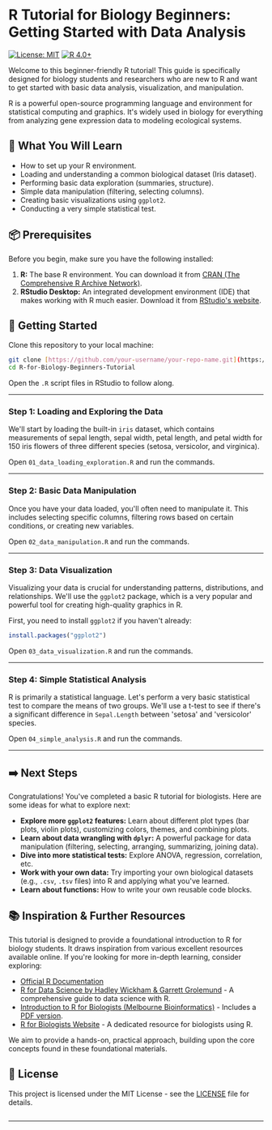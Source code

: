 # R Tutorial for Biology Beginners: Getting Started with Data Analysis

[![License: MIT](https://img.shields.io/badge/License-MIT-yellow.svg)](https://opensource.org/licenses/MIT)
[![R 4.0+](https://img.shields.io/badge/R-4.0%2B-blue.svg)](https://cran.r-project.org/)

Welcome to this beginner-friendly R tutorial! This guide is specifically designed for biology students and researchers who are new to R and want to get started with basic data analysis, visualization, and manipulation.

R is a powerful open-source programming language and environment for statistical computing and graphics. It's widely used in biology for everything from analyzing gene expression data to modeling ecological systems.

## 🎯 What You Will Learn

* How to set up your R environment.
* Loading and understanding a common biological dataset (Iris dataset).
* Performing basic data exploration (summaries, structure).
* Simple data manipulation (filtering, selecting columns).
* Creating basic visualizations using `ggplot2`.
* Conducting a very simple statistical test.

## 📦 Prerequisites

Before you begin, make sure you have the following installed:

1.  **R:** The base R environment. You can download it from [CRAN (The Comprehensive R Archive Network)](https://cran.r-project.org/).
2.  **RStudio Desktop:** An integrated development environment (IDE) that makes working with R much easier. Download it from [RStudio's website](https://posit.co/download/rstudio-desktop/).

## 🚀 Getting Started

Clone this repository to your local machine:

```bash
git clone [https://github.com/your-username/your-repo-name.git](https://github.com/pukkahb/R-for-Biology-Beginners-Tutorial.git)
cd R-for-Biology-Beginners-Tutorial
````

Open the `.R` script files in RStudio to follow along.

-----

### Step 1: Loading and Exploring the Data

We'll start by loading the built-in `iris` dataset, which contains measurements of sepal length, sepal width, petal length, and petal width for 150 iris flowers of three different species (setosa, versicolor, and virginica).

Open `01_data_loading_exploration.R` and run the commands.

-----

### Step 2: Basic Data Manipulation

Once you have your data loaded, you'll often need to manipulate it. This includes selecting specific columns, filtering rows based on certain conditions, or creating new variables.

Open `02_data_manipulation.R` and run the commands.

-----

### Step 3: Data Visualization

Visualizing your data is crucial for understanding patterns, distributions, and relationships. We'll use the `ggplot2` package, which is a very popular and powerful tool for creating high-quality graphics in R.

First, you need to install `ggplot2` if you haven't already:

```r
install.packages("ggplot2")
```

Open `03_data_visualization.R` and run the commands.

-----

### Step 4: Simple Statistical Analysis

R is primarily a statistical language. Let's perform a very basic statistical test to compare the means of two groups. We'll use a t-test to see if there's a significant difference in `Sepal.Length` between 'setosa' and 'versicolor' species.

Open `04_simple_analysis.R` and run the commands.

-----

## ➡️ Next Steps

Congratulations\! You've completed a basic R tutorial for biologists. Here are some ideas for what to explore next:

  * **Explore more `ggplot2` features:** Learn about different plot types (bar plots, violin plots), customizing colors, themes, and combining plots.
  * **Learn about data wrangling with `dplyr`:** A powerful package for data manipulation (filtering, selecting, arranging, summarizing, joining data).
  * **Dive into more statistical tests:** Explore ANOVA, regression, correlation, etc.
  * **Work with your own data:** Try importing your own biological datasets (e.g., `.csv`, `.tsv` files) into R and applying what you've learned.
  * **Learn about functions:** How to write your own reusable code blocks.

## 📚 Inspiration & Further Resources

This tutorial is designed to provide a foundational introduction to R for biology students. It draws inspiration from various excellent resources available online. If you're looking for more in-depth learning, consider exploring:

  * [Official R Documentation](https://cran.r-project.org/manuals.html)
  * [R for Data Science by Hadley Wickham & Garrett Grolemund](https://r4ds.had.co.nz/) - A comprehensive guide to data science with R.
  * [Introduction to R for Biologists (Melbourne Bioinformatics)](https://melbournebioinformatics.github.io/r-intro-biologists/intro_r_biologists.html) - Includes a [PDF version](https://raw.githubusercontent.com/melbournebioinformatics/r-intro-biologists/master/intro_r_biologists.pdf).
  * [R for Biologists Website](https://www.rforbiologists.org/) - A dedicated resource for biologists using R.

We aim to provide a hands-on, practical approach, building upon the core concepts found in these foundational materials.

## 📄 License

This project is licensed under the MIT License - see the [LICENSE](https://opensource.org/licenses/MIT) file for details.

```
```
-----
